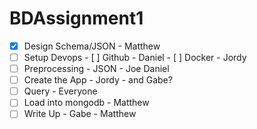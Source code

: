 # BDAssignment1

- [x] Design Schema/JSON 
		- Matthew
- [ ] Setup Devops
		- [ ] Github
				- Daniel
		- [ ] Docker
				- Jordy
- [ ] Preprocessing
		- JSON
		- Joe Daniel
- [ ] Create the App
		- Jordy 
		- and Gabe?
- [ ] Query
		- Everyone
- [ ] Load into mongodb
		- Matthew
- [ ] Write Up
		- Gabe
		- Matthew
